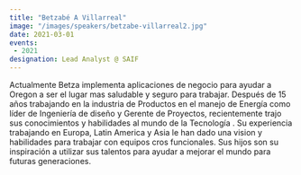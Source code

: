 ```yaml
---
title: "Betzabé A Villarreal"
image: "/images/speakers/betzabe-villarreal2.jpg"
date: 2021-03-01
events:
 - 2021
designation: Lead Analyst @ SAIF 
---
```


Actualmente Betza implementa aplicaciones de negocio para ayudar a Oregon a ser el lugar mas saludable y seguro para trabajar. Después de 15 años trabajando en la industria de Productos en el manejo de Energía como líder de Ingeniería de diseño y Gerente de Proyectos, recientemente trajo sus conocimientos y habilidades al mundo de la Tecnología . Su experiencia trabajando en Europa, Latin America y Asia le han dado una vision y habilidades para trabajar con equipos cros funcionales. Sus hijos son su inspiración a utilizar sus talentos para ayudar a mejorar el mundo para futuras generaciones.